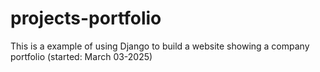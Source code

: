 # projects-portfolio
This is a example of using Django to build a website showing a company portfolio (started: March 03-2025)
